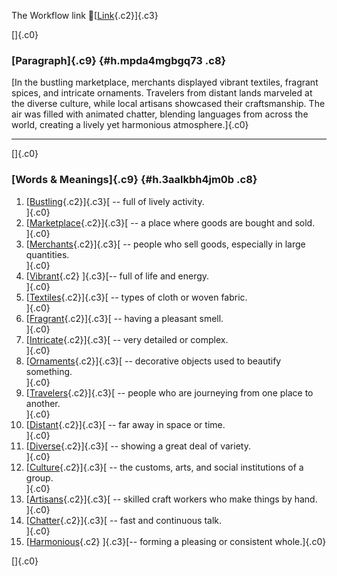 The Workflow link
👏[[Link](https://www.google.com/url?q=http://www.google.com&sa=D&source=editors&ust=1757254894686695&usg=AOvVaw33VMavzkayslda8yEDLfDU){.c2}]{.c3}

[]{.c0}

### [Paragraph]{.c9} {#h.mpda4mgbgq73 .c8}

[In the bustling marketplace, merchants displayed vibrant textiles,
fragrant spices, and intricate ornaments. Travelers from distant lands
marveled at the diverse culture, while local artisans showcased their
craftsmanship. The air was filled with animated chatter, blending
languages from across the world, creating a lively yet harmonious
atmosphere.]{.c0}

------------------------------------------------------------------------

[]{.c0}

### [Words & Meanings]{.c9} {#h.3aalkbh4jm0b .c8}

1.  [[Bustling](https://www.google.com/url?q=http://www.google.com&sa=D&source=editors&ust=1757254894687376&usg=AOvVaw1XxlUAzSoF9_YThg3nVPfr){.c2}]{.c3}[ --
    full of lively activity.\
    ]{.c0}
2.  [[Marketplace](https://www.google.com/url?q=http://www.google.com&sa=D&source=editors&ust=1757254894687508&usg=AOvVaw3-TIVLJtv7vkl9S7DOtXKt){.c2}]{.c3}[ --
    a place where goods are bought and sold.\
    ]{.c0}
3.  [[Merchants](https://www.google.com/url?q=http://www.google.com&sa=D&source=editors&ust=1757254894687632&usg=AOvVaw1162vfaR93Uy0XragcQFkf){.c2}]{.c3}[ --
    people who sell goods, especially in large quantities.\
    ]{.c0}
4.  [[Vibrant](https://www.google.com/url?q=http://www.google.com&sa=D&source=editors&ust=1757254894687775&usg=AOvVaw2dqnI3x7xJqW8XlZrm6WYS){.c2}
    ]{.c3}[-- full of life and energy.\
    ]{.c0}
5.  [[Textiles](https://www.google.com/url?q=http://www.google.com&sa=D&source=editors&ust=1757254894687880&usg=AOvVaw1_BQMJVMGV4i5qKB3I2pjN){.c2}]{.c3}[ --
    types of cloth or woven fabric.\
    ]{.c0}
6.  [[Fragrant](https://www.google.com/url?q=http://www.google.com&sa=D&source=editors&ust=1757254894687977&usg=AOvVaw3h3oWgpruLyTVoQ4od6mSu){.c2}]{.c3}[ --
    having a pleasant smell.\
    ]{.c0}
7.  [[Intricate](https://www.google.com/url?q=http://www.google.com&sa=D&source=editors&ust=1757254894688074&usg=AOvVaw1t4rbb3d58vcNB0UGj7PZI){.c2}]{.c3}[ --
    very detailed or complex.\
    ]{.c0}
8.  [[Ornaments](https://www.google.com/url?q=http://www.google.com&sa=D&source=editors&ust=1757254894688177&usg=AOvVaw3WSC3zRSxB9My7ZInQoj0x){.c2}]{.c3}[ --
    decorative objects used to beautify something.\
    ]{.c0}
9.  [[Travelers](https://www.google.com/url?q=http://www.google.com&sa=D&source=editors&ust=1757254894688298&usg=AOvVaw0AhsGrLayC8TG8-E6d73dT){.c2}]{.c3}[ --
    people who are journeying from one place to another.\
    ]{.c0}
10. [[Distant](https://www.google.com/url?q=http://www.google.com&sa=D&source=editors&ust=1757254894688438&usg=AOvVaw0ECGqqjFgJkHRzVRuyN9-M){.c2}]{.c3}[ --
    far away in space or time.\
    ]{.c0}
11. [[Diverse](https://www.google.com/url?q=http://www.google.com&sa=D&source=editors&ust=1757254894688551&usg=AOvVaw0sSC0jqt0rNzjw25s9lGXJ){.c2}]{.c3}[ --
    showing a great deal of variety.\
    ]{.c0}
12. [[Culture](https://www.google.com/url?q=http://www.google.com&sa=D&source=editors&ust=1757254894688680&usg=AOvVaw2lg0j98HaerozHLtgiChE_){.c2}]{.c3}[ --
    the customs, arts, and social institutions of a group.\
    ]{.c0}
13. [[Artisans](https://www.google.com/url?q=http://www.google.com&sa=D&source=editors&ust=1757254894688838&usg=AOvVaw1gTsRr8KZjDCXp1JJUnROn){.c2}]{.c3}[ --
    skilled craft workers who make things by hand.\
    ]{.c0}
14. [[Chatter](https://www.google.com/url?q=http://www.google.com&sa=D&source=editors&ust=1757254894688955&usg=AOvVaw1Guk9myWcZUtxQiw4AKoc3){.c2}]{.c3}[ --
    fast and continuous talk.\
    ]{.c0}
15. [[Harmonious](https://www.google.com/url?q=http://www.google.com&sa=D&source=editors&ust=1757254894689131&usg=AOvVaw0avL0rsVyFCu8-p-6E4uhd){.c2}
    ]{.c3}[-- forming a pleasing or consistent whole.]{.c0}

[]{.c0}
